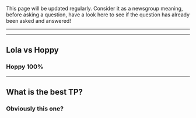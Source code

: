 This page will be updated regularly.
Consider it as a newsgroup meaning, before asking a question, have a look here to see if the question has already been asked and answered!

---
---

## Lola vs Hoppy
### Hoppy 100%

---

## What is the best TP?
### Obviously this one?
